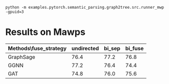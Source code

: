 ``python -m examples.pytorch.semantic_parsing.graph2tree.src.runner_mwp -gpuid=3``  

# Results on Mawps
| Methods\fuse_strategy | undirected | bi_sep | bi_fuse |  
| ---- | ---- | ---- | ---- |  
| GraphSage | 76.4 | 77.2 | 76.8 |  
| GGNN | 77.2 | 76.4 | 74.4 |  
| GAT | 74.8 | 76.0 | 75.6 |  
